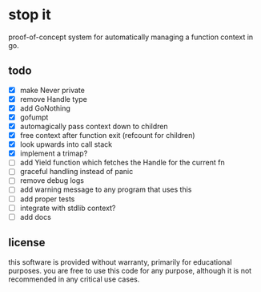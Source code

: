 # stop it

proof-of-concept system for automatically managing a function context in go.

## todo
- [x] make Never private
- [x] remove Handle type
- [x] add GoNothing
- [x] gofumpt
- [x] automagically pass context down to children
- [x] free context after function exit (refcount for children)
- [x] look upwards into call stack
- [x] implement a trimap?
- [ ] add Yield function which fetches the Handle for the current fn
- [ ] graceful handling instead of panic
- [ ] remove debug logs
- [ ] add warning message to any program that uses this
- [ ] add proper tests
- [ ] integrate with stdlib context?
- [ ] add docs

## license
this software is provided without warranty, primarily for educational purposes. you are free to use this code for any purpose, although it is not recommended in any critical use cases.
